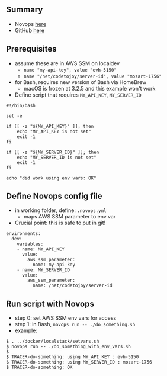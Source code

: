 
## Summary

* Novops [here](https://novops.dev/)
* GitHub [here](https://github.com/PierreBeucher/novops)

## Prerequisites

* assume these are in AWS SSM on localdev
    * `name "my-api-key", value "evh-5150"`
    * `name "/net/codetojoy/server-id", value "mozart-1756"`
* for Bash, requires new version of Bash via HomeBrew
	* macOS is frozen at 3.2.5 and this example won't work
* Define script that requires `MY_API_KEY`, `MY_SERVER_ID`

```
#!/bin/bash

set -e 

if [[ -z "${MY_API_KEY}" ]]; then
	echo "MY_API_KEY is not set"
	exit -1
fi

if [[ -z "${MY_SERVER_ID}" ]]; then
	echo "MY_SERVER_ID is not set"
	exit -1
fi

echo "did work using env vars: OK"
```

## Define Novops config file

* in working folder, define: `.novops.yml`
	* maps AWS SSM parameter to env var
* Crucial point: this is safe to put in git!

```
environments:
  dev:
    variables:
    - name: MY_API_KEY
      value:
        aws_ssm_parameter:
          name: my-api-key
    - name: MY_SERVER_ID
      value:
        aws_ssm_parameter:
          name: /net/codetojoy/server-id
```

## Run script with Novops 

* step 0: set AWS SSM env vars for access
* step 1: in Bash, `novops run -- ./do_something.sh`
* example:

```
$ . ../docker/localstack/setvars.sh 
$ novops run -- ./do_something_with_env_vars.sh
$
$ TRACER-do-something: using MY_API_KEY : evh-5150
$ TRACER-do-something: using MY_SERVER_ID : mozart-1756
$ TRACER-do-something: OK 
```
